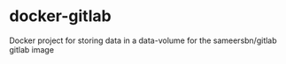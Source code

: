 # docker-gitlab
Docker project for storing data in a data-volume for the sameersbn/gitlab gitlab image
